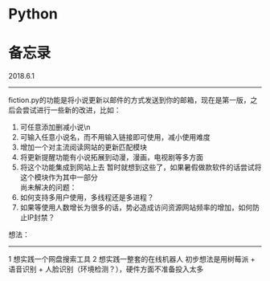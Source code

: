 # Python
备忘录
========================
2018.6.1
_____________________________
fiction.py的功能是将小说更新以邮件的方式发送到你的邮箱，现在是第一版，之后会尝试进行一些新的改进，比如：
1.  可任意添加删减小说\n
2.  可输入任意小说名，而不用输入链接即可使用，减小使用难度  
3.  增加一个对主流阅读网站的更新匹配模块
4.  将更新提醒功能有小说拓展到动漫，漫画，电视剧等多方面
5.  将这个功能集成到网站上去
暂时就想到这些了，如果暑假做款软件的话尝试将这个模块作为其中一部分  
尚未解决的问题：
1.  如何支持多用户使用，多线程还是多进程？
2.  如果等使用人数增长为很多的话，势必造成访问资源网站频率的增加，如何防止IP封禁？

想法：
_____________________________________
1 想实践一个网盘搜索工具
2 想实践一整套的在线机器人
 初步想法是用树莓派 + 语音识别 + 人脸识别（环境检测？），硬件方面不准备投入太多
